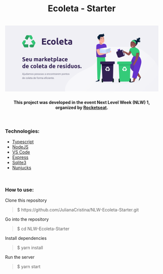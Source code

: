 <h1 align="center"> Ecoleta - Starter </h1> 

<h1 align="center">
    <img alt="NextLevelWeek" title="#NextLevelWeek" src="./public/assets/banner.png" />
</h1>

<h4 align="center"> This project was developed in the event Next Level Week (NLW) 1, organized by
<a href="https://rocketseat.com.br/">Rocketseat</a>.
</h4>

<br>

<h3> Technologies: </h3>

<ul>
<li><a href="https://www.typescriptlang.org/">Typescript</a></li>
<li><a href="https://nodejs.org/">NodeJS</a></li>
<li><a href="https://code.visualstudio.com/">VS Code</a></li>
<li><a href="https://www.npmjs.com/package/express">Express</a></li>
<li><a href="https://www.npmjs.com/package/sqlite3">Sqlite3</a></li>
<li><a href="https://mozilla.github.io/nunjucks/">Nunjucks</a></li>
 

</ul>

<br>

<h3> How to use: </h3>

<p> Clone this repository </p>
<blockquote>$ https://github.com/JulianaCristina/NLW-Ecoleta-Starter.git</blockquote>
<p> Go into the repository </p>
<blockquote>$ cd NLW-Ecoleta-Starter</blockquote>
<p> Install dependencies </p>
<blockquote>$ yarn install</blockquote>
<p> Run the server </p>
<blockquote>$ yarn start</blockquote>

<br>
